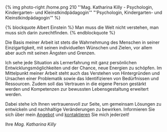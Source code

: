 {% img photo-right /home.png 210 "'Mag. Katharina Killy - Psychologin, Kindergarten- und Kleinstkindpädagogin'" "'Psychologin, Kindergarten- und Kleinstkindpädagogin'" %}

{% blockquote Albert Einstein %}
Man muss die Welt nicht verstehen, 
man muss sich darin zurechtfinden.
{% endblockquote %}
<br>

Die Basis meiner Arbeit ist stets die Wahrnehmung des Menschen in seiner Einzigartigkeit, mit seinen individuellen Wünschen und Zielen, vor allem aber auch mit seinen Ängsten und Grenzen. 

Ich sehe jede Situation als Lernerfahrung mit ganz persönlichen Entwicklungsmöglichkeiten und der Chance, neue Energien zu schöpfen. Im Mittelpunkt meiner Arbeit steht auch das Verstehen von Hintergründen und Ursachen einer Problematik sowie das Identifizieren von Bedürfnissen und Ressourcen. Zudem soll das Vertrauen in die eigene Person gestärkt werden und Kompetenzen zur bewussten Lebensgestaltung erweitert werden.

Dabei stehe ich Ihnen vertrauensvoll zur Seite, um gemeinsam Lösungen zu entwickeln und nachhaltige Veränderungen zu bewirken. 
Informieren Sie sich über mein [Angebot](/angebot/) und [kontaktieren](/kontakt/) Sie mich jederzeit!

Ihre
*Mag. Katharina Killy*